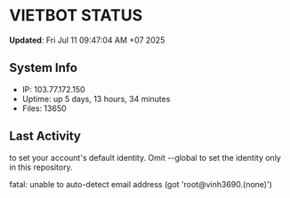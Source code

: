 # VIETBOT STATUS
**Updated**: Fri Jul 11 09:47:04 AM +07 2025

## System Info
- IP: 103.77.172.150
- Uptime: up 5 days, 13 hours, 34 minutes
- Files: 13650

## Last Activity

to set your account's default identity.
Omit --global to set the identity only in this repository.

fatal: unable to auto-detect email address (got 'root@vinh3690.(none)')
